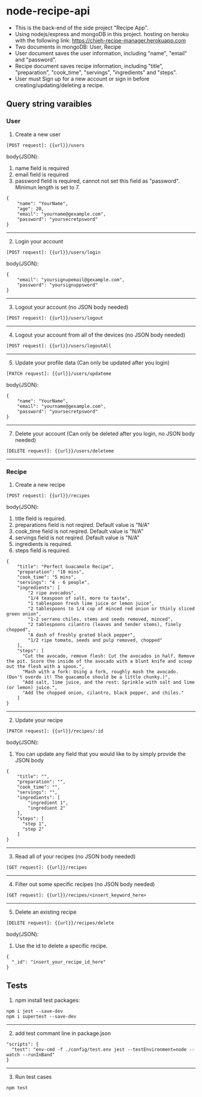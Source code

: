 # node-recipe-api
* This is the back-end of the side project "Recipe App".
* Using nodejs/express and mongoDB in this project. hosting on heroku with the following link: https://chieh-recipe-manager.herokuapp.com
* Two documents in mongoDB: User, Recipe
* User document saves the user information, including "name", "email" and "password".
* Recipe document saves recipe information, including "title", "preparation", "cook_time", "servings", "ingredients" and "steps".
* User must Sign up for a new account or sign in before creating/updating/deleting a recipe.

## Query string varaibles
### User
1. Create a new user
```
[POST request]: {{url}}/users
```
body(JSON):
1. name field is required
3. email field is required
4. password field is required, cannot not set this field as "password". Minimun length is set to 7.
```
{
    "name": "YourName",
    "age": 20,
    "email": "yourname@gexample.com",
    "password": "yoursecretpsword"
}
```
***
2. Login your account
```
[POST request]: {{url}}/users/login
```
body(JSON):
```
{
    "email": "yoursignupemail@gexample.com",
    "password": "yoursignuppsword"
}
```
***
3. Logout your account (no JSON body needed)
```
[POST request]: {{url}}/users/logout
```
***
4. Logout your account from all of the devices (no JSON body needed)
```
[POST request]: {{url}}/users/logoutAll
```
***
5. Update your profile data (Can only be updated after you login)
```
[PATCH request]: {{url}}/users/updateme
```
body(JSON):
```
{
    "name": "YourName",
    "email": "yourname@gexample.com",
    "password": "yoursecretpsword"
}
```
***
7. Delete your account (Can only be deleted after you login, no JSON body needed)
```
[DELETE request]: {{url}}/users/deleteme
```
***
### Recipe
1. Create a new recipe
```
[POST request]: {{url}}/recipes
```
body(JSON):
1. title field is required.
2. preparations field is not reqired. Default value is "N/A"
3. cook_time field is not reqired. Default value is "N/A"
4. servings field is not reqired. Default value is "N/A"
5. ingredients is required.
6. steps field is required.
```
{
    "title": "Perfect Guacamole Recipe",
    "preparation": "10 mins",
    "cook_time": "5 mins",
    "servings": "4 - 6 people",
    "ingredients": [
        "2 ripe avocados",
        "1/4 teaspoon of salt, more to taste",
        "1 tablespoon fresh lime juice or lemon juice",
        "2 tablespoons to 1/4 cup of minced red onion or thinly sliced green onion",
        "1-2 serrano chiles, stems and seeds removed, minced",
        "2 tablespoons cilantro (leaves and tender stems), finely chopped",
        "A dash of freshly grated black pepper",
        "1/2 ripe tomato, seeds and pulp removed, chopped"
    ],
    "steps": [
      "Cut the avocado, remove flesh: Cut the avocados in half. Remove the pit. Score the inside of the avocado with a blunt knife and scoop out the flesh with a spoon.",
      "Mash with a fork: Using a fork, roughly mash the avocado. (Don't overdo it! The guacamole should be a little chunky.)",
      "Add salt, lime juice, and the rest: Sprinkle with salt and lime (or lemon) juice.",
      "Add the chopped onion, cilantro, black pepper, and chiles."
    ]
}
```
***
2. Update your recipe
```
[PATCH request]: {{url}}/recipes/:id
```
body(JSON):
1. You can update any field that you would like to by simply provide the JSON body
```
{
    "title": "",
    "preparation": "",
    "cook_time": "",
    "servings": "",
    "ingredients": [
        "ingredient 1",
        "ingredient 2"
    ],
    "steps": [
      "step 1",
      "step 2"
    ]
}
```
***
3. Read all of your recipes (no JSON body needed)
```
[GET request]: {{url}}/recipes
```
***
4. Filter out some specific recipes (no JSON body needed)
```
[GET request]: {{url}}/recipes/<insert_keyword_here>
```
***
5. Delete an existing recipe
```
[DELETE request]: {{url}}/recipes/delete
```
body(JSON):
1. Use the id to delete a specific recipe.
```
{
  "_id": "insert_your_recipe_id_here"
}
```
## Tests
1. npm install test packages:
```
npm i jest --save-dev
npm i supertest --save-dev
```
***
2. add test commant line in package.json
```
"scripts": {
  "test": "env-cmd -f ./config/test.env jest --testEnvironment=node --watch --runInBand"
}
```
***
3. Run test cases
```
npm test
```
